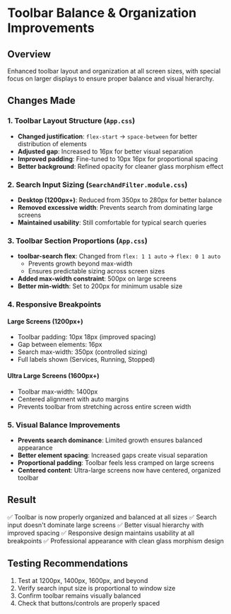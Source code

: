 # Toolbar Balance & Organization Improvements

## Overview
Enhanced toolbar layout and organization at all screen sizes, with special focus on larger displays to ensure proper balance and visual hierarchy.

## Changes Made

### 1. **Toolbar Layout Structure** (`App.css`)
- **Changed justification**: `flex-start` → `space-between` for better distribution of elements
- **Adjusted gap**: Increased to 16px for better visual separation
- **Improved padding**: Fine-tuned to 10px 16px for proportional spacing
- **Better background**: Refined opacity for cleaner glass morphism effect

### 2. **Search Input Sizing** (`SearchAndFilter.module.css`)
- **Desktop (1200px+)**: Reduced from 350px to 280px for better balance
- **Removed excessive width**: Prevents search from dominating large screens
- **Maintained usability**: Still comfortable for typical search queries

### 3. **Toolbar Section Proportions** (`App.css`)
- **toolbar-search flex**: Changed from `flex: 1 1 auto` → `flex: 0 1 auto`
  - Prevents growth beyond max-width
  - Ensures predictable sizing across screen sizes
- **Added max-width constraint**: 500px on large screens
- **Better min-width**: Set to 200px for minimum usable size

### 4. **Responsive Breakpoints**

#### Large Screens (1200px+)
- Toolbar padding: 10px 18px (improved spacing)
- Gap between elements: 16px
- Search max-width: 350px (controlled sizing)
- Full labels shown (Services, Running, Stopped)

#### Ultra Large Screens (1600px+)
- Toolbar max-width: 1400px
- Centered alignment with auto margins
- Prevents toolbar from stretching across entire screen width

### 5. **Visual Balance Improvements**
- **Prevents search dominance**: Limited growth ensures balanced appearance
- **Better element spacing**: Increased gaps create visual separation
- **Proportional padding**: Toolbar feels less cramped on large screens
- **Centered content**: Ultra-large screens now have centered, organized toolbar

## Result
✅ Toolbar is now properly organized and balanced at all sizes
✅ Search input doesn't dominate large screens
✅ Better visual hierarchy with improved spacing
✅ Responsive design maintains usability at all breakpoints
✅ Professional appearance with clean glass morphism design

## Testing Recommendations
1. Test at 1200px, 1400px, 1600px, and beyond
2. Verify search input size is proportional to window size
3. Confirm toolbar remains visually balanced
4. Check that buttons/controls are properly spaced
